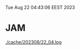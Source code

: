 Tue Aug 22 04:43:06 EEST 2023
# JAM
<a href='./cache/202308/22_04.log'>./cache/202308/22_04.log</a>
